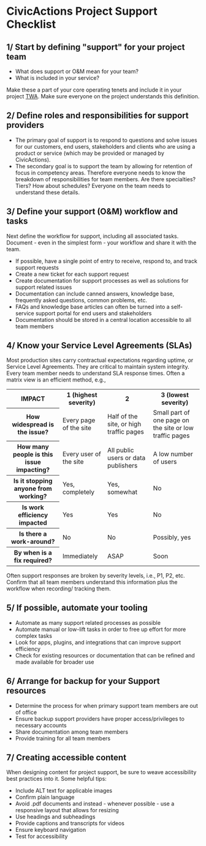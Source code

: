 # CivicActions Project Support Checklist

## 1/ Start by defining "support" for your project team

-   What does support or O&M mean for your team?
-   What is included in your service?

Make these a part of your core operating tenets and include it in your project [TWA](../project-management/team-working-agreements-instructions.md). Make sure everyone on the project understands this definition.

## 2/ Define roles and responsibilities for support providers

-   The primary goal of support is to respond to questions and solve issues for our customers, end users, stakeholders and clients who are using a product or service (which may be provided or managed by CivicActions).
-   The secondary goal is to support the team by allowing for retention of focus in competency areas. Therefore everyone needs to know the breakdown of responsibilities for team members. Are there specialties? Tiers? How about schedules? Everyone on the team needs to understand these details.

## 3/ Define your support (O&M) workflow and tasks

Next define the workflow for support, including all associated tasks. Document - even in the simplest form - your workflow and share it with the team.

-   If possible, have a single point of entry to receive, respond to, and track support requests
-   Create a new ticket for each support request
-   Create documentation for support processes as well as solutions for support related issues
-   Documentation can include canned answers, knowledge base, frequently asked questions, common problems, etc.
-   FAQs and knowledge base articles can often be turned into a self-service support portal for end users and stakeholders
-   Documentation should be stored in a central location accessible to all team members

## 4/ Know your Service Level Agreements (SLAs)

Most production sites carry contractual expectations regarding uptime, or Service Level Agreements. They are critical to maintain system integrity. Every team member needs to understand SLA response times. Often a matrix view is an efficient method, e.g.,

<table>
    <tr>
        <th>IMPACT</th>
        <th>1 (highest severity)</th>
        <th>2</td>
        <th>3 (lowest severity)</th>
    </tr>
    <tr>
        <th>How widespread is the issue?</th>
        <td>Every page of the site</td>
        <td>Half of the site, or high traffic pages</td>
        <td>Small part of one page on the site or low traffic pages</td>
    </tr>
    <tr>
        <th>How many people is this issue impacting?</th>
        <td>Every user of the site</td>
        <td>All public users or data publishers</td>
        <td>A low number of users</td>
    </tr>
    <tr>
        <th>Is it stopping anyone from working?</th>
        <td>Yes, completely</td>
        <td>Yes, somewhat</td>
        <td>No</td>
    </tr>
    <tr>
        <th>Is work efficiency impacted</th>
        <td>Yes</td>
        <td>Yes</td>
        <td>No</td>
    </tr>
    <tr>
        <th>Is there a work-around?</th>
        <td>No</td>
        <td>No</td>
        <td>Possibly, yes</td>
    </tr>
    <tr>
        <th>By when is a fix required?</th>
        <td>Immediately</td>
        <td>ASAP</td>
        <td>Soon</td>
    </tr>
</table>

Often support responses are broken by severity levels, i.e., P1, P2, etc. Confirm that all team members understand this information plus the workflow when recording/ tracking them.

## 5/ If possible, automate your tooling

-   Automate as many support related processes as possible
-   Automate manual or low-lift tasks in order to free up effort for more complex tasks
-   Look for apps, plugins, and integrations that can improve support efficiency
-   Check for existing resources or documentation that can be refined and made available for broader use

## 6/ Arrange for backup for your Support resources

-   Determine the process for when primary support team members are out of office
-   Ensure backup support providers have proper access/privileges to necessary accounts
-   Share documentation among team members
-   Provide training for all team members

## 7/ Creating accessible content

When designing content for project support, be sure to weave accessibility best practices into it. Some helpful tips:

-   Include ALT text for applicable images
-   Confirm plain language
-   Avoid .pdf documents and instead - whenever possible - use a responsive layout that allows for resizing
-   Use headings and subheadings
-   Provide captions and transcripts for videos
-   Ensure keyboard navigation
-   Test for accessibility
